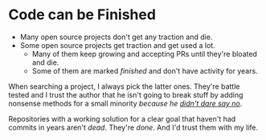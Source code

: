 # Code can be Finished

* Many open source projects don't get any traction and die.
* Some open source projects get traction and get used a lot.
  * Many of them keep growing and accepting PRs until they're bloated and die.
  * Some of them are marked _finished_ and don't have activity for years.
  
When searching a project, I always pick the latter ones. They're battle tested and I trust the author that he isn't going to break stuff by adding nonsense methods for a small minority _because he [didn't dare say no](https://github.com/WeeJeWel/how-to-be-a-great-programmer/blob/main/say-no.md)_.

Repositories with a working solution for a clear goal that haven't had commits in years aren't _dead_. They're _done_. And I'd trust them with my life.
